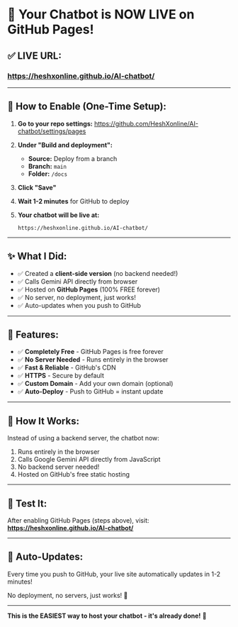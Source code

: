 # 🎉 Your Chatbot is NOW LIVE on GitHub Pages!

## ✅ LIVE URL:
### https://heshxonline.github.io/AI-chatbot/

---

## 🚀 How to Enable (One-Time Setup):

1. **Go to your repo settings:**
   https://github.com/HeshXonline/AI-chatbot/settings/pages

2. **Under "Build and deployment":**
   - **Source:** Deploy from a branch
   - **Branch:** `main`
   - **Folder:** `/docs`

3. **Click "Save"**

4. **Wait 1-2 minutes** for GitHub to deploy

5. **Your chatbot will be live at:**
   ```
   https://heshxonline.github.io/AI-chatbot/
   ```

---

## ✨ What I Did:

- ✅ Created a **client-side version** (no backend needed!)
- ✅ Calls Gemini API directly from browser
- ✅ Hosted on **GitHub Pages** (100% FREE forever)
- ✅ No server, no deployment, just works!
- ✅ Auto-updates when you push to GitHub

---

## 🎁 Features:

- ✅ **Completely Free** - GitHub Pages is free forever
- ✅ **No Server Needed** - Runs entirely in the browser
- ✅ **Fast & Reliable** - GitHub's CDN
- ✅ **HTTPS** - Secure by default
- ✅ **Custom Domain** - Add your own domain (optional)
- ✅ **Auto-Deploy** - Push to GitHub = instant update

---

## 🔧 How It Works:

Instead of using a backend server, the chatbot now:
1. Runs entirely in the browser
2. Calls Google Gemini API directly from JavaScript
3. No backend server needed!
4. Hosted on GitHub's free static hosting

---

## 📱 Test It:

After enabling GitHub Pages (steps above), visit:
**https://heshxonline.github.io/AI-chatbot/**

---

## 🔄 Auto-Updates:

Every time you push to GitHub, your live site automatically updates in 1-2 minutes!

No deployment, no servers, just works! 🎉

---

**This is the EASIEST way to host your chatbot - it's already done!** 🚀

